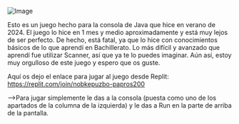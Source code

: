 ![Image](https://github.com/user-attachments/assets/d3cc4844-863f-4142-8375-18d61ccca855)

Esto es un juego hecho para la consola de Java que hice en verano de 2024.
El juego lo hice en 1 mes y medio aproximadamente y está muy lejos de ser perfecto.
De hecho, está fatal, ya que lo hice con conocimientos básicos de lo que aprendí en Bachillerato.
Lo más difícil y avanzado que aprendí fue utilizar Scanner, así que ya te lo puedes imaginar.
Aún así, estoy muy orgulloso de este juego y espero que os guste.

Aquí os dejo el enlace para jugar al juego desde Replit:
https://replit.com/join/nobkepuzbo-papros200

-->Para jugar simplemente le das a la consola (puesta como uno de los apartados de la columna de la izquierda) y le das a Run en la parte de arriba de la pantalla.

